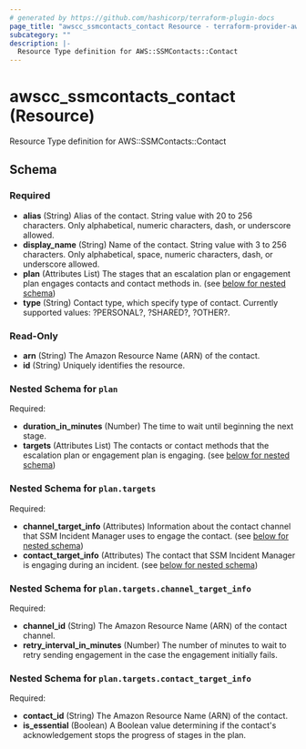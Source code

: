 ```yaml
---
# generated by https://github.com/hashicorp/terraform-plugin-docs
page_title: "awscc_ssmcontacts_contact Resource - terraform-provider-awscc"
subcategory: ""
description: |-
  Resource Type definition for AWS::SSMContacts::Contact
---
```


# awscc_ssmcontacts_contact (Resource)

Resource Type definition for AWS::SSMContacts::Contact



<!-- schema generated by tfplugindocs -->
## Schema

### Required

- **alias** (String) Alias of the contact. String value with 20 to 256 characters. Only alphabetical, numeric characters, dash, or underscore allowed.
- **display_name** (String) Name of the contact. String value with 3 to 256 characters. Only alphabetical, space, numeric characters, dash, or underscore allowed.
- **plan** (Attributes List) The stages that an escalation plan or engagement plan engages contacts and contact methods in. (see [below for nested schema](#nestedatt--plan))
- **type** (String) Contact type, which specify type of contact. Currently supported values: ?PERSONAL?, ?SHARED?, ?OTHER?.

### Read-Only

- **arn** (String) The Amazon Resource Name (ARN) of the contact.
- **id** (String) Uniquely identifies the resource.

<a id="nestedatt--plan"></a>
### Nested Schema for `plan`

Required:

- **duration_in_minutes** (Number) The time to wait until beginning the next stage.
- **targets** (Attributes List) The contacts or contact methods that the escalation plan or engagement plan is engaging. (see [below for nested schema](#nestedatt--plan--targets))

<a id="nestedatt--plan--targets"></a>
### Nested Schema for `plan.targets`

Required:

- **channel_target_info** (Attributes) Information about the contact channel that SSM Incident Manager uses to engage the contact. (see [below for nested schema](#nestedatt--plan--targets--channel_target_info))
- **contact_target_info** (Attributes) The contact that SSM Incident Manager is engaging during an incident. (see [below for nested schema](#nestedatt--plan--targets--contact_target_info))

<a id="nestedatt--plan--targets--channel_target_info"></a>
### Nested Schema for `plan.targets.channel_target_info`

Required:

- **channel_id** (String) The Amazon Resource Name (ARN) of the contact channel.
- **retry_interval_in_minutes** (Number) The number of minutes to wait to retry sending engagement in the case the engagement initially fails.


<a id="nestedatt--plan--targets--contact_target_info"></a>
### Nested Schema for `plan.targets.contact_target_info`

Required:

- **contact_id** (String) The Amazon Resource Name (ARN) of the contact.
- **is_essential** (Boolean) A Boolean value determining if the contact's acknowledgement stops the progress of stages in the plan.


